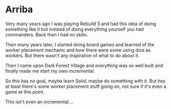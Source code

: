 # Arriba

Very many years ago I was playing Rebuild 3 and had this idea of doing something like it but instead of doing everything yourself you had commanders. Back then I had no skills.

Then many years later, I started doing board games and learned of the worker placement mechanic and how there were some using dice as workers. But there wasn't any inspiration of what to do about it.

Then I came upon Dark Forest Village and everything was so well built and finally made me start my own incremental.

So this has no goal, maybe learn Solid, maybe do something with it. But hey at least there's some worker placement stuff going on, not sure if it's even a game at this point.

This isn't even an incremental....
